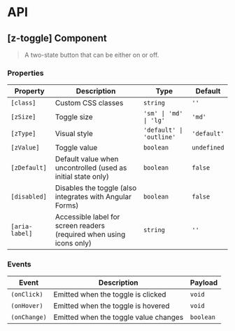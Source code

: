 # API

## [z-toggle] <span class="api-type-label component">Component</span>

> A two-state button that can be either on or off.

### Properties

| Property       | Description                                                          | Type                     | Default     |
| -------------- | -------------------------------------------------------------------- | ------------------------ | ----------- |
| `[class]`      | Custom CSS classes                                                   | `string`                 | `''`        |
| `[zSize]`      | Toggle size                                                          | `'sm' \| 'md' \| 'lg'`   | `'md'`      |
| `[zType]`      | Visual style                                                         | `'default' \| 'outline'` | `'default'` |
| `[zValue]`     | Toggle value                                                         | `boolean`                | `undefined` |
| `[zDefault]`   | Default value when uncontrolled (used as initial state only)         | `boolean`                | `false`     |
| `[disabled]`   | Disables the toggle (also integrates with Angular Forms)             | `boolean`                | `false`     |
| `[aria-label]` | Accessible label for screen readers (required when using icons only) | `string`                 | `''`        |

### Events

| Event        | Description                           | Payload   |
| ------------ | ------------------------------------- | --------- |
| `(onClick)`  | Emitted when the toggle is clicked    | `void`    |
| `(onHover)`  | Emitted when the toggle is hovered    | `void`    |
| `(onChange)` | Emitted when the toggle value changes | `boolean` |
